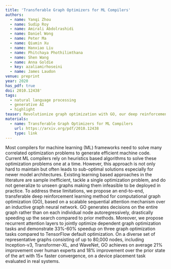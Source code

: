 ```yaml
---
title: 'Transferable Graph Optimizers for ML Compilers'
authors:
  - name: Yanqi Zhou
  - name: Sudip Roy
  - name: Amirali Abdolrashidi
  - name: Daniel Wong
  - name: Peter Ma
  - name: Qiumin Xu
  - name: Hanxiao Liu
  - name: Phitchaya Phothilimthana
  - name: Shen Wang
  - name: Anna Goldie
  - key: azaliamirhoseini
  - name: James Laudon
venue: preprint
year: 2020
has_pdf: true
doi: 2010.12438'
tags:
  - natural language processing
  - generative AI
  - highlight
teaser: Revolutionize graph optimization with GO, our deep reinforcement learning method that outperforms traditional heuristics. By optimizing entire graphs at once, GO delivers 33%-60% faster results and up to 21% better performance compared to previous methods, achieving 15× faster convergence on complex tasks.
materials:
  - name: Transferable Graph Optimizers for ML Compilers
    url: https://arxiv.org/pdf/2010.12438
    type: link
---
```

Most compilers for machine learning (ML) frameworks need to solve many correlated optimization problems to generate efficient machine code. Current ML compilers rely on heuristics based algorithms to solve these optimization problems one at a time. However, this approach is not only hard to maintain but often leads to sub-optimal solutions especially for newer model architectures. Existing learning based approaches in the literature are sample inefficient, tackle a single optimization problem, and do not generalize to unseen graphs making them infeasible to be deployed in practice. To address these limitations, we propose an end-to-end, transferable deep reinforcement learning method for computational graph optimization (GO), based on a scalable sequential attention mechanism over an inductive graph neural network. GO generates decisions on the entire graph rather than on each individual node autoregressively, drastically speeding up the search compared to prior methods. Moreover, we propose recurrent attention layers to jointly optimize dependent graph optimization tasks and demonstrate 33%-60% speedup on three graph optimization tasks compared to TensorFlow default optimization. On a diverse set of representative graphs consisting of up to 80,000 nodes, including Inception-v3, Transformer-XL, and WaveNet, GO achieves on average 21% improvement over human experts and 18% improvement over the prior state of the art with 15× faster convergence, on a device placement task evaluated in real systems.
